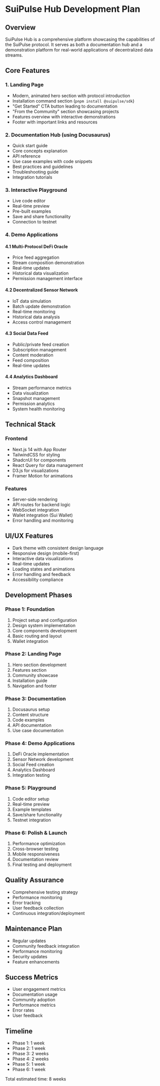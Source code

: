 # SuiPulse Hub Development Plan

## Overview

SuiPulse Hub is a comprehensive platform showcasing the capabilities of the SuiPulse protocol. It serves as both a documentation hub and a demonstration platform for real-world applications of decentralized data streams.

## Core Features

### 1. Landing Page

- Modern, animated hero section with protocol introduction
- Installation command section (`pnpm install @suipulse/sdk`)
- "Get Started" CTA button leading to documentation
- "From the Community" section showcasing projects
- Features overview with interactive demonstrations
- Footer with important links and resources

### 2. Documentation Hub (using Docusaurus)

- Quick start guide
- Core concepts explanation
- API reference
- Use case examples with code snippets
- Best practices and guidelines
- Troubleshooting guide
- Integration tutorials

### 3. Interactive Playground

- Live code editor
- Real-time preview
- Pre-built examples
- Save and share functionality
- Connection to testnet

### 4. Demo Applications

#### 4.1 Multi-Protocol DeFi Oracle

- Price feed aggregation
- Stream composition demonstration
- Real-time updates
- Historical data visualization
- Permission management interface

#### 4.2 Decentralized Sensor Network

- IoT data simulation
- Batch update demonstration
- Real-time monitoring
- Historical data analysis
- Access control management

#### 4.3 Social Data Feed

- Public/private feed creation
- Subscription management
- Content moderation
- Feed composition
- Real-time updates

#### 4.4 Analytics Dashboard

- Stream performance metrics
- Data visualization
- Snapshot management
- Permission analytics
- System health monitoring

## Technical Stack

### Frontend

- Next.js 14 with App Router
- TailwindCSS for styling
- ShadcnUI for components
- React Query for data management
- D3.js for visualizations
- Framer Motion for animations

### Features

- Server-side rendering
- API routes for backend logic
- WebSocket integration
- Wallet integration (Sui Wallet)
- Error handling and monitoring

## UI/UX Features

- Dark theme with consistent design language
- Responsive design (mobile-first)
- Interactive data visualizations
- Real-time updates
- Loading states and animations
- Error handling and feedback
- Accessibility compliance

## Development Phases

### Phase 1: Foundation

1. Project setup and configuration
2. Design system implementation
3. Core components development
4. Basic routing and layout
5. Wallet integration

### Phase 2: Landing Page

1. Hero section development
2. Features section
3. Community showcase
4. Installation guide
5. Navigation and footer

### Phase 3: Documentation

1. Docusaurus setup
2. Content structure
3. Code examples
4. API documentation
5. Use case documentation

### Phase 4: Demo Applications

1. DeFi Oracle implementation
2. Sensor Network development
3. Social Feed creation
4. Analytics Dashboard
5. Integration testing

### Phase 5: Playground

1. Code editor setup
2. Real-time preview
3. Example templates
4. Save/share functionality
5. Testnet integration

### Phase 6: Polish & Launch

1. Performance optimization
2. Cross-browser testing
3. Mobile responsiveness
4. Documentation review
5. Final testing and deployment

## Quality Assurance

- Comprehensive testing strategy
- Performance monitoring
- Error tracking
- User feedback collection
- Continuous integration/deployment

## Maintenance Plan

- Regular updates
- Community feedback integration
- Performance monitoring
- Security updates
- Feature enhancements

## Success Metrics

- User engagement metrics
- Documentation usage
- Community adoption
- Performance metrics
- Error rates
- User feedback

## Timeline

- Phase 1: 1 week
- Phase 2: 1 week
- Phase 3: 2 weeks
- Phase 4: 2 weeks
- Phase 5: 1 week
- Phase 6: 1 week

Total estimated time: 8 weeks
